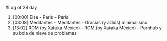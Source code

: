 #Log of 28 day

1. [00:00] Else - Paris - Paris
1. [03:08] Meditantes - Meditantes - Gracias (y adiós) minimalismo
1. [13:02] ROM (by Xataka México) - ROM (by Xataka México) - Pornhub y su bola de nieve de problemas
